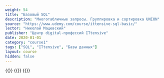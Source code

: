 ```yaml
---
weight: 54
title: "Базовый SQL"
description: "Многотабличные запросы. Группировка и сортировка UNION"
source: "https://www.udemy.com/course/ittensive-sql-basic/"
lector: "Николай Мацевский"
publisher: "Центр digital-профессий ITtensive"
date: 2020-01-01
category: "course1"
tags: ["SQL", "ITtensive", "Базы данных"]
layout: course
hidden: false
---
```

{{<players>}}
    {{<protonvideo e272a3cba13732a7e8d582550db51e58>}}
{{</players>}}